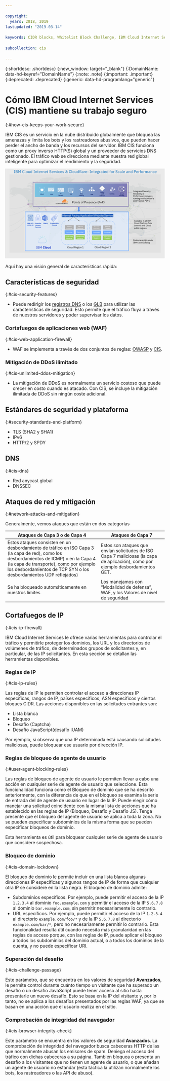 ```yaml
---

copyright:
  years: 2018, 2019
lastupdated: "2019-03-14"

keywords: CIDR blocks, Whitelist Block Challenge, IBM Cloud Internet Services, security features

subcollection: cis

---
```


{:shortdesc: .shortdesc}
{:new_window: target="_blank"}
{:DomainName: data-hd-keyref="DomainName"}
{:note: .note}
{:important: .important}
{:deprecated: .deprecated}
{:generic: data-hd-programlang="generic"}

# Cómo IBM Cloud Internet Services (CIS) mantiene su trabajo seguro
{:#how-cis-keeps-your-work-secure}

IBM CIS es un servicio en la nube distribuido globalmente que bloquea las amenazas y limita los bots y los rastreadores abusivos, que pueden hacer perder el ancho de banda y los recursos del servidor. IBM CIS funciona como un proxy inverso HTTP(S) global y un proveedor de servicios DNS gestionado. El tráfico web se direcciona mediante nuestra red global inteligente para optimizar el rendimiento y la seguridad.

![security-graphic.png](images/security-graphic.png)

Aquí hay una visión general de características rápida:

## Características de seguridad
{:#cis-security-features}

 * Puede redirigir los [registros DNS](/docs/infrastructure/cis?topic=cis-dns-concepts#proxying-dns-records) o los [GLB](/docs/infrastructure/cis?topic=cis-global-load-balancer-glb-concepts) para utilizar las características de seguridad. Esto permite que el tráfico fluya a través de nuestros servidores y poder supervisar los datos.
### Cortafuegos de aplicaciones web (WAF)
{:#cis-web-application-firewall}

 * WAF se implementa a través de dos conjuntos de reglas: [OWASP](/docs/infrastructure/cis?topic=cis-owasp-rule-set-for-waf) y [CIS](/docs/infrastructure/cis?topic=cis-waf-settings#cis-rule-set-for-waf).
### Mitigación de DDoS ilimitado
{:#cis-unlimited-ddos-mitigation}

 * La mitigación de DDoS es normalmente un servicio costoso que puede crecer en costo cuando es atacado. Con CIS, se incluye la mitigación ilimitada de DDoS sin ningún coste adicional.

## Estándares de seguridad y plataforma
{:#security-standards-and-platform}

 * TLS (SHA2 y SHA1)
 * IPv6
 * HTTP/2 y SPDY

## DNS
{:#cis-dns}

 * Red anycast global
 * DNSSEC

## Ataques de red y mitigación
{:#network-attacks-and-mitigation}

Generalmente, vemos ataques que están en dos categorías

| Ataques de Capa 3 o de Capa 4 | Ataques de Capa 7 |
|------------------------------|-----------------|
|Estos ataques consisten en un desbordamiento de tráfico en ISO Capa 3 (la capa de red), como los desbordamientos de ICMP) o en la Capa 4 (la capa de transporte), como por ejemplo los desbordamientos de TCP SYN o los desbordamientos UDP reflejados) |Estos son ataques que envían solicitudes de ISO Capa 7 maliciosas (la capa de aplicación), como por ejemplo desbordamientos GET.  |
| Se ha bloqueado automáticamente en nuestros límites | Los manejamos con “Modalidad de defensa”, WAF, y los Valores de nivel de seguridad |

## Cortafuegos de IP
{:#cis-ip-firewall}

IBM Cloud Internet Services le ofrece varias herramientas para controlar el tráfico y permitirle proteger los dominios, los URL y los directorios de volúmenes de tráfico, de determinados grupos de solicitantes y, en particular, de las IP solicitantes. En esta sección se detallan las herramientas disponibles.

### Reglas de IP
{:#cis-ip-rules}

Las reglas de IP le permiten controlar el acceso a direcciones IP específicas, rangos de IP, países específicos, ASN específicos y ciertos bloques CIDR. Las acciones disponibles en las solicitudes entrantes son:
  * Lista blanca 
  * Bloqueo 
  * Desafío (Captcha) 
  * Desafío JavaScript(desafío IUAM)

Por ejemplo, si observa que una IP determinada está causando solicitudes maliciosas, puede bloquear ese usuario por dirección IP.

### Reglas de bloqueo de agente de usuario
{:#user-agent-blocking-rules}

Las reglas de bloqueo de agente de usuario le permiten llevar a cabo una acción en cualquier serie de agente de usuario que seleccione. Esta funcionalidad funciona como el Bloqueo de dominio que se ha descrito anteriormente, con la diferencia de que en el bloqueo se examina la serie de entrada del de agente de usuario en lugar de la IP. Puede elegir cómo manejar una solicitud coincidente con la misma lista de acciones que ha establecido en las reglas de IP (Bloqueo, Desafío y Desafío JS). Tenga presente que el bloqueo del agente de usuario se aplica a toda la zona. No se pueden especificar subdominios de la misma forma que se pueden especificar bloqueos de dominio.

Esta herramienta es útil para bloquear cualquier serie de agente de usuario que considere sospechosa. 

### Bloqueo de dominio
{:#cis-domain-lockdown}

El bloqueo de dominio le permite incluir en una lista blanca algunas direcciones IP específicas y algunos rangos de IP de forma que cualquier otra IP se considere en la lista negra. El bloqueo de dominio admite:

  * Subdominios específicos. Por ejemplo, puede permitir el acceso de la IP `1.2.3.4` al dominio `foo.example.com` y permitir el acceso de la IP `5.6.7.8` al dominio `bar.example.com`, sin permitir necesariamente lo contrario.
  * URL específicos. Por ejemplo, puede permitir el acceso de la IP `1.2.3.4` al directorio `example.com/foo/*` y de la IP `5.6.7.8`  al directorio `example.com/bar/*`, pero no necesariamente permitir lo contrario.
Esta funcionalidad resulta útil cuando necesita más granularidad en las reglas de acceso porque, con las reglas de IP, puede aplicar el bloqueo a todos los subdominios del dominio actual, o a todos los dominios de la cuenta, y no puede especificar URI.

### Superación del desafío
{:#cis-challenge-passage}

Este parámetro, que se encuentra en los valores de seguridad **Avanzados**, le permite control durante cuánto tiempo un visitante que ha superado un desafío o un desafío JavaScript puede tener acceso al sitio hasta presentarle un nuevo desafío. Esto se basa en la IP del visitante y, por lo tanto, no se aplica a los desafíos presentados por las reglas WAF, ya que se basan en una acción que el usuario realiza en el sitio.

### Comprobación de integridad del navegador
{:#cis-browser-integrity-check}

Este parámetro se encuentra en los valores de seguridad **Avanzados**. La comprobación de integridad del navegador busca cabeceras HTTP de las que normalmente abusan los emisores de spam. Deniega el acceso del tráfico con dichas cabeceras a su página. También bloquea o presenta un desafío a los visitantes que no tienen un agente de usuario, o que añadan un agente de usuario no estándar (esta táctica la utilizan normalmente los bots, los rastreadores o las API de abuso).
